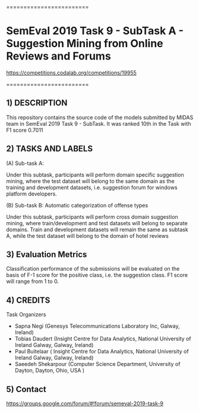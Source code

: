 ========================

# SemEval 2019 Task 9 - SubTask A - Suggestion Mining from Online Reviews and Forums
 
https://competitions.codalab.org/competitions/19955

========================

## 1) DESCRIPTION

This repository contains the source code of the models submitted by MIDAS team in SemEval 2019 Task 9 - SubTask. It was ranked 10th in the Task with F1 score 0.7011	

## 2) TASKS AND LABELS

(A) Sub-task A: 

Under this subtask, participants will perform domain specific suggestion mining, where the test dataset will belong to the same domain as the training and development datasets, i.e. suggestion forum for windows platform developers.


(B) Sub-task B: Automatic categorization of offense types

Under this subtask, participants will perform cross domain suggestion mining, where train/development and test datasets will belong to separate domains. Train and development datasets will remain the same as subtask A, while the test dataset will belong to the domain of hotel reviews

## 3) Evaluation Metrics 

Classification performance of the submissions will be evaluated on the basis of F-1 score for the positive class, i.e. the suggestion class. F1 score will range from 1 to 0.

## 4) CREDITS

Task Organizers

- Sapna Negi (Genesys Telecommunications Laboratory Inc, Galway, Ireland)
- Tobias Daudert (Insight Centre for Data Analytics, National University of Ireland Galway, Galway, Ireland)
- Paul Buitelaar ( Insight Centre for Data Analytics, National University of Ireland Galway, Galway, Ireland)
- Saeedeh Shekarpour (Computer Science Department, University of Dayton, Dayton, Ohio, USA )


## 5) Contact

https://groups.google.com/forum/#!forum/semeval-2019-task-9
